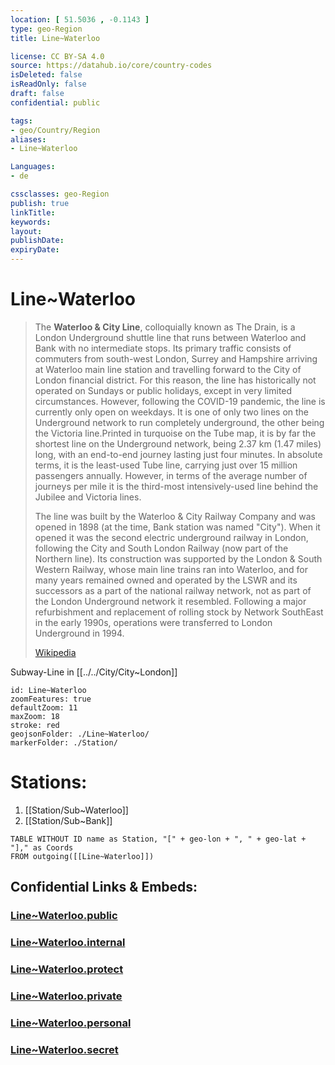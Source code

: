 ```yaml
---
location: [ 51.5036 , -0.1143 ] 
type: geo-Region
title: Line~Waterloo

license: CC BY-SA 4.0
source: https://datahub.io/core/country-codes
isDeleted: false
isReadOnly: false
draft: false
confidential: public

tags:
- geo/Country/Region
aliases:
- Line~Waterloo

Languages:
- de

cssclasses: geo-Region
publish: true
linkTitle: 
keywords: 
layout: 
publishDate: 
expiryDate: 
---
```


# Line~Waterloo

> The **Waterloo & City Line**, colloquially known as The Drain, is a London Underground shuttle line that runs between Waterloo and Bank with no intermediate stops. Its primary traffic consists of commuters from south-west London, Surrey and Hampshire arriving at Waterloo main line station and travelling forward to the City of London financial district. For this reason, the line has historically not operated on Sundays or public holidays, except in very limited circumstances. However, following the COVID-19 pandemic, the line is currently only open on weekdays. It is one of only two lines on the Underground network to run completely underground, the other being the Victoria line.Printed in turquoise on the Tube map, it is by far the shortest line on the Underground network, being 2.37 km (1.47 miles) long, with an end-to-end journey lasting just four minutes. In absolute terms, it is the least-used Tube line, carrying just over 15 million passengers annually. However, in terms of the average number of journeys per mile it is the third-most intensively-used line behind the Jubilee and Victoria lines.
>
> The line was built by the Waterloo & City Railway Company and was opened in 1898 (at the time, Bank station was named "City"). When it opened it was the second electric underground railway in London, following the City and South London Railway (now part of the Northern line). Its construction was supported by the London & South Western Railway, whose main line trains ran into Waterloo, and for many years remained owned and operated by the LSWR and its successors as a part of the national railway network, not as part of the London Underground network it resembled. Following a major refurbishment and replacement of rolling stock by Network SouthEast in the early 1990s, operations were transferred to London Underground in 1994.
>
> [Wikipedia](https://en.wikipedia.org/wiki/Waterloo%20&%20City%20line)

Subway-Line in [[../../City/City~London]] 

```leaflet
id: Line~Waterloo
zoomFeatures: true 
defaultZoom: 11 
maxZoom: 18
stroke: red
geojsonFolder: ./Line~Waterloo/
markerFolder: ./Station/
```


# Stations:
1) [[Station/Sub~Waterloo]] 
2) [[Station/Sub~Bank]] 

```dataview
TABLE WITHOUT ID name as Station, "[" + geo-lon + ", " + geo-lat + "]," as Coords
FROM outgoing([[Line~Waterloo]])
```


## Confidential Links & Embeds: 

### [Line~Waterloo.public](/_public/\Earth\Continent\Europe\Europe~North\UK\England\Regions~England\London,Greater\cities~GreaterLondon\UndergroundLine~Waterloo.public.md) 

### [Line~Waterloo.internal](/_internal/\Earth\Continent\Europe\Europe~North\UK\England\Regions~England\London,Greater\cities~GreaterLondon\UndergroundLine~Waterloo.internal.md) 

### [Line~Waterloo.protect](/_protect/\Earth\Continent\Europe\Europe~North\UK\England\Regions~England\London,Greater\cities~GreaterLondon\UndergroundLine~Waterloo.protect.md) 

### [Line~Waterloo.private](/_private/\Earth\Continent\Europe\Europe~North\UK\England\Regions~England\London,Greater\cities~GreaterLondon\UndergroundLine~Waterloo.private.md) 

### [Line~Waterloo.personal](/_personal/\Earth\Continent\Europe\Europe~North\UK\England\Regions~England\London,Greater\cities~GreaterLondon\UndergroundLine~Waterloo.personal.md) 

### [Line~Waterloo.secret](/_secret/\Earth\Continent\Europe\Europe~North\UK\England\Regions~England\London,Greater\cities~GreaterLondon\UndergroundLine~Waterloo.secret.md)

